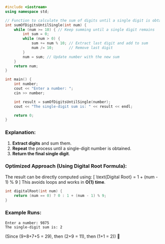 

```cpp
#include <iostream>
using namespace std;

// Function to calculate the sum of digits until a single digit is obtained
int sumOfDigitsUntilSingle(int num) {
    while (num >= 10) { // Keep summing until a single digit remains
        int sum = 0;
        while (num > 0) {
            sum += num % 10; // Extract last digit and add to sum
            num /= 10;       // Remove last digit
        }
        num = sum; // Update number with the new sum
    }
    return num;
}

int main() {
    int number;
    cout << "Enter a number: ";
    cin >> number;

    int result = sumOfDigitsUntilSingle(number);
    cout << "The single-digit sum is: " << result << endl;

    return 0;
}
```

### Explanation:
1. **Extract digits** and sum them.
2. **Repeat** the process until a single-digit number is obtained.
3. **Return the final single digit**.

### Optimized Approach (Using Digital Root Formula):
The result can be directly computed using:
\[
\text{Digital Root} = 1 + (num - 1) \% 9
\]
This avoids loops and works in **O(1) time**.

```cpp
int digitalRoot(int num) {
    return (num == 0) ? 0 : 1 + (num - 1) % 9;
}
```

### Example Runs:
```
Enter a number: 9875
The single-digit sum is: 2
```
(Since \(9+8+7+5 = 29\), then \(2+9 = 11\), then \(1+1 = 2\)) 🚀